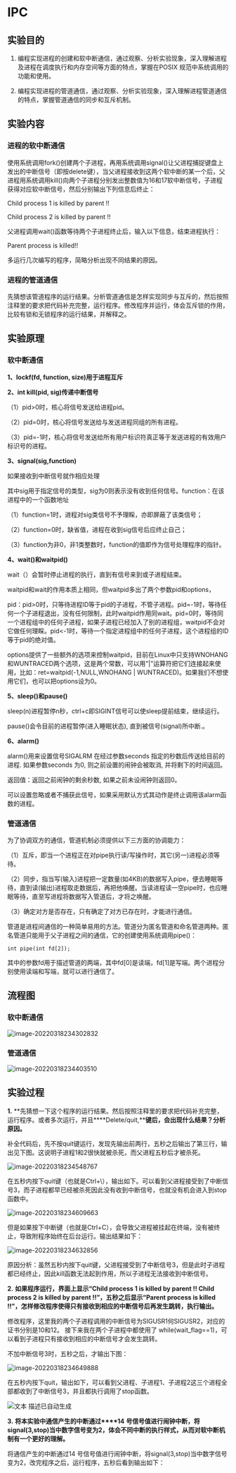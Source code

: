 # IPC

## 实验目的

1. 编程实现进程的创建和软中断通信，通过观察、分析实验现象，深入理解进程及进程在调度执行和内存空间等方面的特点，掌握在POSIX 规范中系统调用的功能和使用。

2. 编程实现进程的管道通信，通过观察、分析实验现象，深入理解进程管道通信的特点，掌握管道通信的同步和互斥机制。

## 实验内容

### 进程的软中断通信

使用系统调用fork()创建两个子进程，再用系统调用signal()让父进程捕捉键盘上发出的中断信号（即按delete键），当父进程接收到这两个软中断的某一个后，父进程用系统调用kill()向两个子进程分别发出整数值为16和17软中断信号，子进程获得对应软中断信号，然后分别输出下列信息后终止：

Child process 1 is killed by parent !! 

Child process 2 is killed by parent !! 

父进程调用wait()函数等待两个子进程终止后，输入以下信息，结束进程执行：

Parent process is killed!! 

多运行几次编写的程序，简略分析出现不同结果的原因。

### 进程的管道通信

先猜想该管道程序的运行结果。分析管道通信是怎样实现同步与互斥的，然后按照注释里的要求把代码补充完整，运行程序。修改程序并运行，体会互斥锁的作用，比较有锁和无锁程序的运行结果，并解释之。

## 实验原理

### 软中断通信

**1、lockf(fd, function, size)用于进程互斥**

**2、int kill(pid, sig)传递中断信号**

（1）pid>0时，核心将信号发送给进程pid。

（2）pid=0时，核心将信号发送给与发送进程同组的所有进程。

（3）pid=-1时，核心将信号发送给所有用户标识符真正等于发送进程的有效用户标识号的进程。

**3、signal(sig,function)**

如果接收到中断信号就作相应处理

其中sig用于指定信号的类型，sig为0则表示没有收到任何信号。function：在该进程中的一个函数地址

  （1）function=1时，进程对sig类信号不予理睬，亦即屏蔽了该类信号；

  （2）function=0时，缺省值，进程在收到sig信号后应终止自己；

  （3）function为非0，非1类整数时，function的值即作为信号处理程序的指针。

**4、wait()和waitpid()**

wait（）会暂时停止进程的执行，直到有信号来到或子进程结束。

waitpid和wait的作用本质上相同，但waitpid多出了两个参数pid和options，

pid：pid>0时，只等待进程ID等于pid的子进程，不管子进程。pid=-1时，等待任何一个子进程退出，没有任何限制，此时waitpid作用同wait。pid=0时，等待同一个进程组中的任何子进程，如果子进程已经加入了别的进程组，waitpid不会对它做任何理睬。pid<-1时，等待一个指定进程组中的任何子进程，这个进程组的ID等于pid的绝对值。

options提供了一些额外的选项来控制waitpid，目前在Linux中只支持WNOHANG和WUNTRACED两个选项，这是两个常数，可以用"|"运算符把它们连接起来使用，比如：ret=waitpid(-1,NULL,WNOHANG | WUNTRACED)。如果我们不想使用它们，也可以把options设为0。

**5、sleep()和pause()**

sleep(n)进程暂停n秒，ctrl+c即SIGINT信号可以使sleep提前结束，继续运行。

pause()会令目前的进程暂停(进入睡眠状态), 直到被信号(signal)所中断.。

**6、alarm()**

alarm()用来设置信号SIGALRM 在经过参数seconds 指定的秒数后传送给目前的进程. 如果参数seconds 为0, 则之前设置的闹钟会被取消, 并将剩下的时间返回。

返回值：返回之前闹钟的剩余秒数, 如果之前未设闹钟则返回0。

可以设置忽略或者不捕获此信号，如果采用默认方式其动作是终止调用该alarm函数的进程。

### 管道通信

为了协调双方的通信，管道机制必须提供以下三方面的协调能力：

（1）互斥，即当一个进程正在对pipe执行读/写操作时，其它(另一)进程必须等待。

（2）同步，指当写(输入)进程把一定数量(如4KB)的数据写入pipe，便去睡眠等待，直到读(输出)进程取走数据后，再把他唤醒。当读进程读一空pipe时，也应睡眠等待，直至写进程将数据写入管道后，才将之唤醒。

（3）确定对方是否存在，只有确定了对方已存在时，才能进行通信。

管道是进程间通信的一种简单易用的方法。管道分为匿名管道和命名管道两种。匿名管道只能用于父子进程之间的通信，它的创建使用系统调用pipe()：

`int pipe(int fd[2]);`

其中的参数fd用于描述管道的两端，其中fd[0]是读端，fd[1]是写端。两个进程分别使用读端和写端，就可以进行通信了。

## 流程图

### 软中断通信

![image-20220318234302832](https://gitee.com/bright_xu/blog-image/raw/master/img/image-20220318234302832.png)

### 管道通信

![image-20220318234403510](https://gitee.com/bright_xu/blog-image/raw/master/img/image-20220318234403510.png)

## 实验过程

**1.** **先猜想一下这个程序的运行结果。然后按照注释里的要求把代码补充完整，运行程序。或者多次运行，并且****Delete/quit,****键后，会出现什么结果？分析原因。**

补全代码后，先不按quit键运行，发现先输出前两行，五秒之后输出了第三行，输出见下图。这说明子进程1和2很快就被杀死，而父进程五秒后才被杀死。

![image-20220318234548767](https://gitee.com/bright_xu/blog-image/raw/master/img/image-20220318234548767.png)

在五秒内按下quit键（也就是Ctrl+\），输出如下。可以看到父进程接受到了中断信号3，而子进程都早已经被杀死因此没有收到中断信号，也就没有机会进入到stop函数中。

![image-20220318234609663](https://gitee.com/bright_xu/blog-image/raw/master/img/image-20220318234609663.png)

但是如果按下中断键（也就是Ctrl+C），会导致父进程被挂起在终端，没有被终止，导致附程序始终在后台运行。输出结果如下：

![image-20220318234632856](https://gitee.com/bright_xu/blog-image/raw/master/img/image-20220318234632856.png)

原因分析：虽然五秒内按下quit键，父进程接受到了中断信号3，但是此时子进程都已经终止，因此kill函数无法起到作用，所以子进程无法接收到中断信号。

**2.** **如果程序运行，界面上显示“****Child process 1 is killed by parent !! Child process 2 is killed by parent !!****”，五秒之后显示“****Parent process is killed !!****”，怎样修改程序使得只有接收到相应的中断信号后再发生跳转，执行输出。**

修改程序，这里我的两个子进程调用的中断信号为SIGUSR1何SIGUSR2，对应的证书分别是10和12。 接下来我在两个子进程中都使用了 while(wait_flag==1)，可以看到子进程只有接收到相应的中断信号才会发生跳转。

不加中断信号3时，五秒之后，才输出下图：

![image-20220318234649888](https://gitee.com/bright_xu/blog-image/raw/master/img/image-20220318234649888.png)

在五秒内按下quit，输出如下，可以看到父进程、子进程1、子进程2这三个进程全部都收到了中断信号3，并且都执行调用了stop函数。

![文本  描述已自动生成](https://gitee.com/bright_xu/blog-image/raw/master/img/clip_image010.jpg)

**3.** **将本实验中通信产生的中断通过****14** **号信号值进行闹钟中断，将****signal(3,stop)****当中数字信号变为****2****，体会不同中断的执行样式，从而对软中断机制有一个更好的理解。**

将通信产生的中断通过14 号信号值进行闹钟中断，将signal(3,stop)当中数字信号变为2，改完程序之后，运行程序，五秒后看到输出如下：
